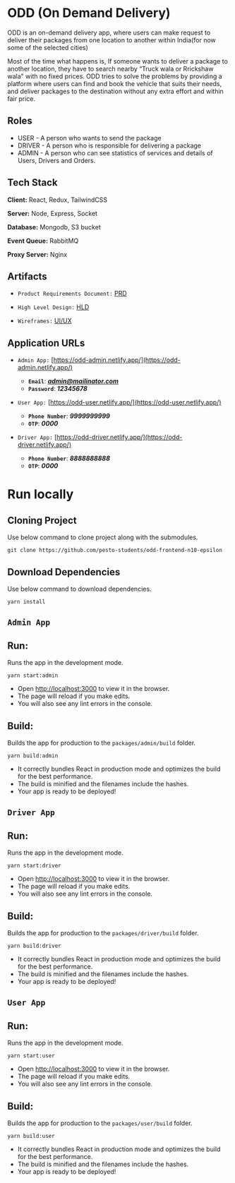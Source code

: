 # ODD (On Demand Delivery)

ODD is an on-demand delivery app, where users can make request to deliver their packages from one location to another within India(for now some of the selected cities)

Most of the time what happens is, If someone wants to deliver a package to another location, they have to search nearby “Truck wala or Rrickshaw wala" with no fixed prices.
ODD tries to solve the problems by providing a platform where users can find and book the vehicle that suits their needs, and deliver packages to the destination without any extra effort and within fair price.

## Roles

- USER - A person who wants to send the package
- DRIVER - A person who is responsible for delivering a package
- ADMIN - A person who can see statistics of services and details of Users, Drivers and Orders.



## Tech Stack

**Client:** React, Redux, TailwindCSS

**Server:** Node, Express, Socket

**Database:** Mongodb, S3 bucket

**Event Queue:** RabbitMQ

**Proxy Server:** Nginx

## Artifacts

- `Product Requirements Document:` [PRD](https://drive.google.com/file/d/1KIVEf0Sr-K_P09xhqasXgidkMhf_AvHv/view?usp=sharing)

- `High Level Design:` [HLD](https://www.figma.com/file/pHuFpzxNUNjTGn2nU0773T/ODD-HLD)

- `Wireframes:` [UI/UX](https://www.figma.com/file/rhJiTyanT7Toql18QuTcVj/UI%2FUX-On-Demand-Delivery)

## Application URLs

- `Admin App:` [https://odd-admin.netlify.app/](https://odd-admin.netlify.app/)
    - **`Email`**: ***admin@mailinator.com*** 
    - **`Password`**: ***12345678***

- `User App:` [https://odd-user.netlify.app/](https://odd-user.netlify.app/)
    - **`Phone Number`**: ***9999999999***
    - **`OTP`**: ***0000***

- `Driver App:` [https://odd-driver.netlify.app/](https://odd-driver.netlify.app/)
    - **`Phone Number`**: ***8888888888***
    - **`OTP`**: ***0000***
    
# Run locally

## Cloning Project

Use below command to clone project along with the submodules.
```
git clone https://github.com/pesto-students/odd-frontend-n10-epsilon
```
## Download Dependencies
Use below command to download dependencies.
```
yarn install
```

## `Admin App`
## Run:
Runs the app in the development mode.
```
yarn start:admin
```
- Open [http://localhost:3000](http://localhost:3000) to view it in the browser.
- The page will reload if you make edits.
- You will also see any lint errors in the console.

## Build:
Builds the app for production to the `packages/admin/build` folder.
```
yarn build:admin
```
- It correctly bundles React in production mode and optimizes the build for the best performance.
- The build is minified and the filenames include the hashes.
- Your app is ready to be deployed!

## `Driver App`

## Run:
Runs the app in the development mode.
```
yarn start:driver
```
- Open [http://localhost:3000](http://localhost:3000) to view it in the browser.
- The page will reload if you make edits.
- You will also see any lint errors in the console.

## Build:
Builds the app for production to the `packages/driver/build` folder.
```
yarn build:driver
```
- It correctly bundles React in production mode and optimizes the build for the best performance.
- The build is minified and the filenames include the hashes.
- Your app is ready to be deployed!

## `User App`
## Run:
Runs the app in the development mode.
```
yarn start:user
```
- Open [http://localhost:3000](http://localhost:3000) to view it in the browser.
- The page will reload if you make edits.
- You will also see any lint errors in the console.

## Build:
Builds the app for production to the `packages/user/build` folder.
```
yarn build:user
```
- It correctly bundles React in production mode and optimizes the build for the best performance.
- The build is minified and the filenames include the hashes.
- Your app is ready to be deployed!